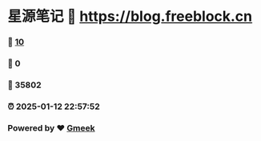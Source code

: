# 星源笔记 :link: https://blog.freeblock.cn 
### :page_facing_up: [10](https://blog.freeblock.cn/tag.html) 
### :speech_balloon: 0 
### :hibiscus: 35802 
### :alarm_clock: 2025-01-12 22:57:52 
### Powered by :heart: [Gmeek](https://github.com/Meekdai/Gmeek)
